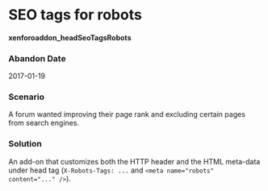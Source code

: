 # SEO tags for robots
#### xenforoaddon_headSeoTagsRobots

### Abandon Date

2017-01-19

### Scenario

A forum wanted improving their page rank and excluding certain pages from search engines.

### Solution

An add-on that customizes both the HTTP header and the HTML meta-data under head tag (`X-Robots-Tags: ...` and `<meta name="robots" content="..." />`).

